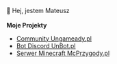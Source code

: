 👋 Hej, jestem Mateusz
<br>
<br>
<b>Moje Projekty</b>
<ul>
<li>
<a href="https://ungameady.pl">Community Ungameady.pl</a>
</li>
<li>
<a href="https://unbot.pl">Bot Discord UnBot.pl</a>
</li>
<li>
<a href="https://mcprzygody.pl">Serwer Minecraft McPrzygody.pl</a>
</li>
</ul>
